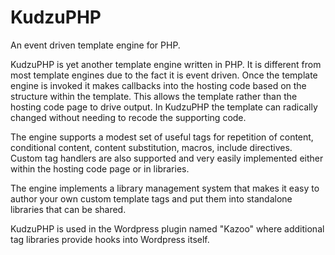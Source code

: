 KudzuPHP
========

An event driven template engine for PHP.

KudzuPHP is yet another template engine written in PHP.  It is different from most template engines due to the fact it is event driven.  Once the template engine is invoked it makes callbacks into the hosting code based on the structure within the template.  This allows the template rather than the hosting code page to drive output.  In KudzuPHP the template can radically changed without needing to recode the supporting code.

The engine supports a modest set of useful tags for repetition of content, conditional content, content substitution, macros, include directives. Custom tag handlers are also supported and very easily implemented either within the hosting code page or in libraries.

The engine implements a library management system that makes it easy to author your own custom template tags and put them into standalone libraries that can be shared.

KudzuPHP is used in the Wordpress plugin named "Kazoo" where additional tag libraries provide hooks into Wordpress itself.
